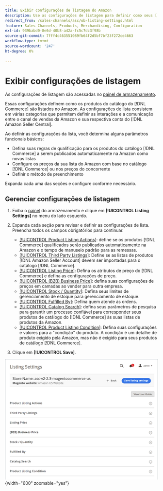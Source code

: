 ```yaml
---
title: Exibir configurações de listagem do Amazon
description: Use as configurações de listagem para definir como seus [!DNL Commerce] produtos de catálogo são listados em [!DNL Amazon Marketplace].
redirect_from: /sales-channels/asc/ob-listing-settings.html
feature: Sales Channels, Products, Merchandising, Configuration
exl-id: 939babd0-8e6d-40b8-a42a-fc5c7dc3f98b
source-git-commit: 7fff4c463551089fb64f2d5bf7bf23f272ce4663
workflow-type: tm+mt
source-wordcount: '247'
ht-degree: 0%

---
```


# Exibir configurações de listagem

As configurações de listagem são acessadas no [painel de armazenamento](./amazon-store-dashboard.md).

Essas configurações definem como os produtos do catálogo do [!DNL Commerce] são listados no Amazon. As configurações de lista consistem em várias categorias que permitem definir as interações e a comunicação entre o canal de vendas da Amazon e sua respectiva conta do [!DNL Amazon Seller Central].

Ao definir as configurações da lista, você determina alguns parâmetros funcionais básicos:

- Defina suas regras de qualificação para os produtos do catálogo [!DNL Commerce] a serem publicados automaticamente na Amazon como novas listas
- Configure os preços da sua lista do Amazon com base no catálogo [!DNL Commerce] ou nos preços do concorrente
- Definir o método de preenchimento

Expanda cada uma das seções e configure conforme necessário.

## Gerenciar configurações de listagem

1. Exiba o [painel](./amazon-store-dashboard.md) do armazenamento e clique em **[!UICONTROL Listing Settings]** no menu do lado esquerdo.

1. Expanda cada seção para revisar e definir as configurações de lista. Preencha todos os campos obrigatórios para continuar.

   - [[!UICONTROL Product Listing Actions]](./product-listing-actions.md): define se os produtos [!DNL Commerce] qualificados serão publicados automaticamente na Amazon e o tempo de manuseio padrão para as remessas.
   - [[!UICONTROL Third Party Listings]](./third-party-listing-settings.md): Define se as listas de produtos [!DNL Amazon Seller Account] devem ser importadas para o catálogo [!DNL Commerce].
   - [[!UICONTROL Listing Price]](./listing-price.md): Defina os atributos de preço do [!DNL Commerce] e defina as configurações de preço.
   - [[!UICONTROL (B2B) Business Price]](./business-pricing.md): defina suas configurações de preços em camadas ao vender para outra empresa.
   - [[!UICONTROL Stock / Quantity]](./stock-quantity.md): Defina seus limites de gerenciamento de estoque para gerenciamento de estoque.
   - [[!UICONTROL Fulfilled By]](./fulfilled-by.md)\: Defina quem atende às ordens.
   - [[!UICONTROL Catalog Search]](./catalog-search.md): defina seus parâmetros de pesquisa para garantir um processo confiável para corresponder seus produtos de catálogo do [!DNL Commerce] às suas listas de produtos da Amazon.
   - [[!UICONTROL Product Listing Condition]](./product-listing-condition.md): Defina suas configurações e valores para a &quot;condição&quot; do produto. A condição é um detalhe de produto exigido pela Amazon, mas não é exigido para seus produtos de catálogo [!DNL Commerce].

1. Clique em **[!UICONTROL Save]**.

![Configurações de listagem](assets/amazon-listing-settings.png){width="600" zoomable="yes"}
